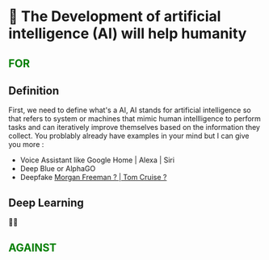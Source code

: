 # 🤖 The Development of artificial intelligence (AI) will help humanity

<h2 style="color:green"> FOR</h2>

## Definition

First, we need to define what's a AI, AI stands for artificial intelligence so that refers to system or machines that mimic human intellligence to perform tasks and can iteratively improve themselves based on the information they collect. You problably already have examples in your mind but I can give you more :

 - Voice Assistant like Google Home | Alexa | Siri 
 - Deep Blue or AlphaGO 
 - Deepfake [ Morgan Freeman ? ](https://www.youtube.com/watch?v=F4G6GNFz0O8) |[ Tom Cruise ? ](https://www.youtube.com/watch?v=iyiOVUbsPcM)

## Deep Learning 
🧑‍🎓
	
	

	
	
	
	
	
	
	
<h2 style="color:green">AGAINST</h2>
